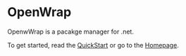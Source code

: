# OpenWrap

OpenwWrap is a pacakge manager for .net.

To get started, read the [QuickStart](https://github.com/openrasta/openwrap/wiki) or go to the [Homepage](http://openwrap.org).